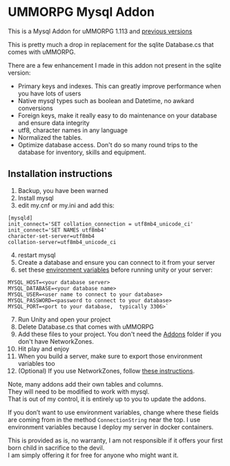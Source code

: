 # UMMORPG Mysql Addon

This is a Mysql Addon for uMMORPG 1.113 and [previous versions](https://github.com/paulpach/ummorpg_mysql/releases)

This is pretty much a drop in replacement for the sqlite Database.cs that comes with uMMORPG.  

There are a few enhancement I made in this addon not present in the sqlite version:

* Primary keys and indexes.  This can greatly improve performance when you have lots of users
* Native mysql types such as boolean and Datetime, no awkard conversions
* Foreign keys,  make it really easy to do maintenance on your database and ensure data integrity
* utf8, character names in any language
* Normalized the tables.
* Optimize database access.  Don't do so many round trips to the database for inventory, skills and equipment.


## Installation instructions

1. Backup,  you have been warned
2. Install mysql
3. edit my.cnf or my.ini and add this:
```
[mysqld]
init_connect='SET collation_connection = utf8mb4_unicode_ci' 
init_connect='SET NAMES utf8mb4' 
character-set-server=utf8mb4 
collation-server=utf8mb4_unicode_ci 
```
4. restart mysql
5. Create a database and ensure you can connect to it from your server
6. set these [environment variables](https://www.youtube.com/watch?v=bEroNNzqlF4) before running unity or your server:
~~~~
MYSQL_HOST=<your database server>
MYSQL_DATABASE=<your database name>
MYSQL_USER=<user name to connect to your database>
MYSQL_PASSWORD=<password to connect to your database>
MYSQL_PORT=<port to your database,  typically 3306>`
~~~~
7. Run Unity and open your project
8. Delete Database.cs that comes with uMMORPG
9. Add these files to your project.  You don't need the [Addons](Addons) folder if you don't have NetworkZones.
10. Hit play and enjoy
11. When you build a server,  make sure to export those environment variables too
12. (Optional) If you use NetworkZones,  follow [these instructions](Addons/NetworkZones/Readme.md).

Note, many addons add their own tables and columns.  
They will need to be modified to work with mysql.  
That is out of my control,  it is entirely up to you to update the addons.

If you don’t want to use environment variables, change where these fields are coming from in the method `ConnectionString` near the top. I use environment variables because I deploy my server in docker containers.

This is provided as is,  no warranty,  I am not responsible if it offers your first born child in sacrifice to the devil.  
I am simply offering it for free for anyone who might want it.
